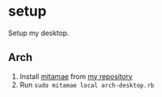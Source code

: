 # setup
Setup my desktop.

## Arch
1. Install [mitamae](https://github.com/k0kubun/mitamae) from [my repository](http://arch.wanko.cc/aur-eagletmt/)
2. Run `sudo mitamae local arch-desktop.rb`

